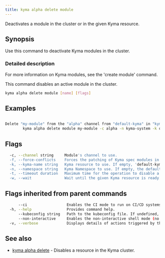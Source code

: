 ```yaml
---
title: kyma alpha delete module
---
```


Deactivates a module in the cluster or in the given Kyma resource.

## Synopsis

Use this command to deactivate Kyma modules in the cluster.

### Detailed description

For more information on Kyma modules, see the 'create module' command.

This command disables an active module in the cluster.


```bash
kyma alpha delete module [name] [flags]
```

## Examples

```bash

Delete "my-module" from the "alpha" channel from "default-kyma" in "kyma-system" Namespace
		kyma alpha delete module my-module -c alpha -n kyma-system -k default-kyma

```

## Flags

```bash
  -c, --channel string     Module's channel to use.
  -f, --force-conflicts    Forces the patching of Kyma spec modules in case their managed field was edited by a source other than Kyma CLI.
  -k, --kyma-name string   Kyma resource to use. If empty, 'default-kyma' is used. (default "default-kyma")
  -n, --namespace string   Kyma Namespace to use. If empty, the default 'kyma-system' Namespace is used. (default "kyma-system")
  -t, --timeout duration   Maximum time for the operation to disable a module. (default 1m0s)
  -w, --wait               Wait until the given Kyma resource is ready.
```

## Flags inherited from parent commands

```bash
      --ci                  Enables the CI mode to run on CI/CD systems. It avoids any user interaction (such as no dialog prompts) and ensures that logs are formatted properly in log files (such as no spinners for CLI steps).
  -h, --help                Provides command help.
      --kubeconfig string   Path to the kubeconfig file. If undefined, Kyma CLI uses the KUBECONFIG environment variable, or falls back "/$HOME/.kube/config".
      --non-interactive     Enables the non-interactive shell mode (no colorized output, no spinner).
  -v, --verbose             Displays details of actions triggered by the command.
```

## See also

* [kyma alpha delete](kyma_alpha_delete.md)	 - Disables a resource in the Kyma cluster.

